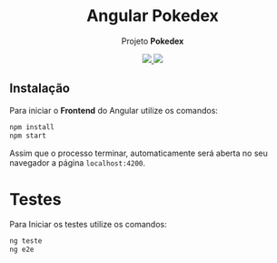 <h1 align="center">Angular Pokedex</h1>
<p align="center">Projeto <strong>Pokedex</strong></p>

<p align="center">
  <a aria-label="Versão do Node" href="https://github.com/nodejs/node/blob/master/doc/changelogs/CHANGELOG_V12.md#12.16.3">
    <img src="https://img.shields.io/badge/node.js@lts-12.16.3-informational?logo=Node.JS"></img>
  </a>
  <a aria-label="Versão do Angular" href="https://github.com/angular/angular/compare/9.0.0...9.1.0">
    <img src="https://img.shields.io/badge/angular-9.1.0-informational?logo=angular"></img>
  </a>
</p>

## Instalação
Para iniciar o **Frontend** do Angular utilize os comandos:
```bash
npm install
npm start
```
Assim que o processo terminar, automaticamente será aberta no seu navegador a página `localhost:4200`.  


# Testes
Para Iniciar os testes utilize os comandos:
```bash
ng teste
ng e2e
```
